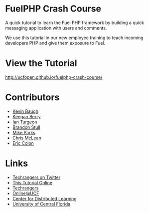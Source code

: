 FuelPHP Crash Course
====================

A quick tutorial to learn the Fuel PHP framework by building a quick messaging application with users and comments.

We use this tutorial in our new employee training to teach incoming developers PHP and give them exposure to Fuel.

View the Tutorial
====================

http://ucfopen.github.io/fuelphp-crash-course/

Contributors
====================
*	[Kevin Baugh](https://github.com/loraxx753)
*	[Keegan Berry](https://github.com/keeeeeegan)
*	[Ian Turgeon](https://github.com/iturgeon)
* [Brandon Stull](https://github.com/FrenjaminBanklin)
* [Mike Parks](https://github.com/michealparks)
* [Chris McLean](https://github.com/havok2905)
* [Eric Colon](https://github.com/accell)

Links
====================
*	[Techrangers on Twitter](http://www.twitter.com/techrangers "Twitter Techrangers")
*	[This Tutorial Online](http://ucf.github.io/fuelphp-crash-course/ "Fuel Crash Course")
*	[Techrangers](http://techrangers.cdl.ucf.edu "Techrangers")
*	[Online@UCF](http://online.ucf.edu "Online at UCF")
*	[Center for Distributed Learning](http://cdl.ucf.edu "Center for Distributed Learning")
*	[University of Central Florida](http://ucf.edu)
